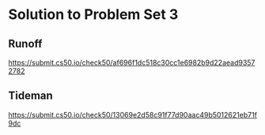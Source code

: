 # Solution to Problem Set 3

## Runoff
https://submit.cs50.io/check50/af696f1dc518c30cc1e6982b9d22aead93572782

## Tideman
https://submit.cs50.io/check50/13069e2d58c91f77d90aac49b5012621eb71f9dc